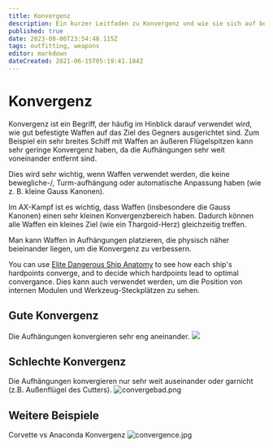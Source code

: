```yaml
---
title: Konvergenz
description: Ein kurzer Leitfaden zu Konvergenz und wie sie sich auf befestigte Waffen auswirkt
published: true
date: 2023-08-06T23:54:48.115Z
tags: outfitting, weapons
editor: markdown
dateCreated: 2021-06-15T05:19:41.184Z
---
```


# Konvergenz

Konvergenz ist ein Begriff, der häufig im Hinblick darauf verwendet wird, wie gut befestigte Waffen auf das Ziel des Gegners ausgerichtet sind. Zum Beispiel ein sehr breites Schiff mit Waffen an äußeren Flügelspitzen kann sehr geringe Konvergenz haben, da die Aufhängungen sehr weit voneinander entfernt sind.

Dies wird sehr wichtig, wenn Waffen verwendet werden, die keine bewegliche-/, Turm-aufhängung oder automatische Anpassung haben (wie z. B. kleine Gauss Kanonen).

Im AX-Kampf ist es wichtig, dass Waffen (insbesondere die Gauss Kanonen) einen sehr kleinen Konvergenzbereich haben. Dadurch können alle Waffen ein kleines Ziel (wie ein Thargoid-Herz) gleichzeitig treffen.

Man kann Waffen in Aufhängungen platzieren, die physisch näher beieinander liegen, um die Konvergenz zu verbessern.

You can use [Elite Dangerous Ship Anatomy](https://siriuscorp.cc/edsa/) to see how each ship's hardpoints converge, and to decide which hardpoints lead to optimal convergance. Dies kann auch verwendet werden, um die Position von internen Modulen und Werkzeug-Steckplätzen zu sehen.


## Gute Konvergenz

Die Aufhängungen konvergieren sehr eng aneinander. ![](/img/convergegood.png)

## Schlechte Konvergenz

Die Aufhängungen konvergieren nur sehr weit auseinander oder garnicht (z.B. Außenflügel des Cutters). ![convergebad.png](/img/convergebad.png)

## Weitere Beispiele

Corvette vs Anaconda Konvergenz ![convergence.jpg](/img/convergence.jpg)
